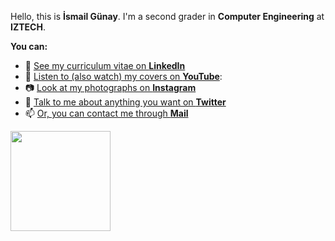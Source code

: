 Hello, this is **İsmail Günay**. I'm a second grader in **Computer Engineering** at **IZTECH**. 

**You can:**
- 📜 [See my curriculum vitae on **LinkedIn**](https://www.linkedin.com/in/ismailgunayy)
- 🎼 [Listen to (also watch) my covers on **YouTube**](https://www.youtube.com/ismailgunay23):
- 📷 [Look at my photographs on **Instagram**](https://www.instagram.com/ismailgunayy)
- 💬 [Talk to me about anything you want on **Twitter**](https://www.twitter.com/ismailgunayy)
- 📫 [Or, you can contact me through **Mail**](mailto:ismailgunayy)

<p>
<img src="https://github-readme-stats.vercel.app/api/top-langs/?username=ismailgunayy&layout=compact&title_color=24292e&text_color=24292e&bg_color=fff" height="160px" />
</p>

<!--
Here are some ideas to get you started:

- 🔭 I’m currently working on ...
- 🌱 I’m currently learning ...
- 👯 I’m looking to collaborate on ...
- 🤔 I’m looking for help with ...
- 💬 Ask me about anything you wonder
- 📫 How to reach me: 
      
- 😄 Pronouns: ...
- ⚡ Fun fact: ...
-->
